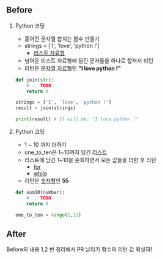 ## Before

1. Python 코딩
    - 흩어진 문자열 합치는 함수 만들기
    - strings = ['I', 'love', 'python !']
        - [리스트 자료형](https://wikidocs.net/14)
    - 넘어온 리스트 자료형에 담긴 문자들을 하나로 합쳐서 리턴
    - 리턴은 [문자열 자료형](https://wikidocs.net/13)인 **"I love python !"**

    ```python
    def join(str):
        # .. TODO
        return 0

    strings = ['I', 'love', 'python !']
    result = join(strings)

    print(result) # It will be: "I love python !"
    ```

1. Python 코딩
    - 1 ~ 10 까지 더하기
    - one_to_ten은 1~10까지 담긴 [리스트](https://wikidocs.net/14)
    - 리스트에 담긴 1~10을 순회하면서 모든 값들을 더한 후 리턴
        - [for](https://wikidocs.net/58)
        - [while](https://wikidocs.net/56)
    - 리턴은 [숫자형](https://wikidocs.net/12)인 **55**

    ```python
    def sum10(number):
        # .. TODO
        return 0

    one_to_ten = range(1,11)
    ```


## After
Before의 내용 1,2 번 정리해서 PR 날리기
함수의 리턴 값 확실히!